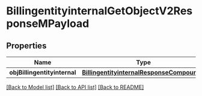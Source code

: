 # BillingentityinternalGetObjectV2ResponseMPayload

## Properties
Name | Type | Description | Notes
------------ | ------------- | ------------- | -------------
**objBillingentityinternal** | [**BillingentityinternalResponseCompound***](BillingentityinternalResponseCompound.md) |  | 

[[Back to Model list]](../README.md#documentation-for-models) [[Back to API list]](../README.md#documentation-for-api-endpoints) [[Back to README]](../README.md)


